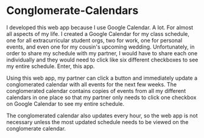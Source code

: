 # Conglomerate-Calendars

I developed this web app because I use Google Calendar. A lot. For almost all aspects of my life. I created a Google Calendar for my class schedule, one for all extracurricular student orgs, two for work, one for personal events, and even one for my cousin's upcoming wedding. Unfortunately, in order to share my schedule with my partner, I would have to share each one individually and they would need to click like six different checkboxes to see my entire schedule. Enter, this app.

Using this web app, my partner can click a button and immediately update a conglomerated calendar with all events for the next few weeks. The conglomerated calendar contains copies of events from all my different calendars in one place so that my partner only needs to click one checkbox on Google Calendar to see my entire schedule.

The conglomerated calendar also updates every hour, so the web app is not necessary unless the most updated schedule needs to be viewed on the conglomerate calendar.
